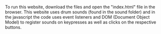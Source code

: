 To run this website, download the files and open the "index.html" file in the browser. This website uses drum sounds (found in the sound folder) and in the javascript the code uses event listeners and DOM (Document Object Model) to register sounds on keypresses as well as clicks on the respective buttons.
